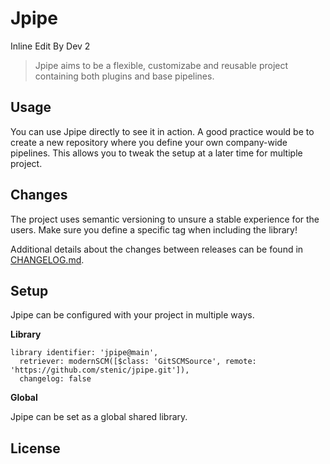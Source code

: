 # Jpipe

Inline Edit By Dev 2

> Jpipe aims to be a flexible, customizabe and reusable project containing both plugins and base pipelines.

## Usage

You can use Jpipe directly to see it in action. A good practice would be to create a new repository where you define 
your own company-wide pipelines. This allows you to tweak the setup at a later time for multiple project.

## Changes

The project uses semantic versioning to unsure a stable experience for the users. Make sure you define a specific tag
when including the library!

Additional details about the changes between releases can be found in [CHANGELOG.md](CHANGELOG.md).

## Setup

Jpipe can be configured with your project in multiple ways.

__Library__

```
library identifier: 'jpipe@main',
  retriever: modernSCM([$class: 'GitSCMSource', remote: 'https://github.com/stenic/jpipe.git']),
  changelog: false
```

__Global__

Jpipe can be set as a global shared library.

## License



